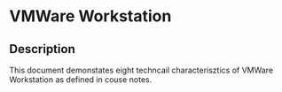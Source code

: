 # VMWare Workstation

## Description
This document demonstates eight techncail characterisztics of VMWare Workstation as defined in couse notes. 
